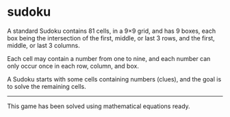 # sudoku

A standard Sudoku contains 81 cells, in a 9×9 grid, and has 9 boxes, 
each box being the intersection of the first, middle, or last 3 rows,
and the first, middle, or last 3 columns.

Each cell may contain a number from one to nine,
and each number can only occur once in each row, column, and box. 

A Sudoku starts with some cells containing numbers (clues),
and the goal is to solve the remaining cells.

******************************
This game has been solved using mathematical equations ready.
